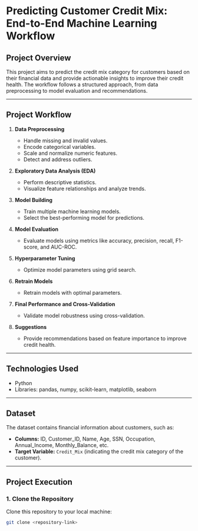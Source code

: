 # Predicting Customer Credit Mix: End-to-End Machine Learning Workflow

## **Project Overview**
This project aims to predict the credit mix category for customers based on their financial data and provide actionable insights to improve their credit health. The workflow follows a structured approach, from data preprocessing to model evaluation and recommendations.

---

## **Project Workflow**
1. **Data Preprocessing**
   - Handle missing and invalid values.
   - Encode categorical variables.
   - Scale and normalize numeric features.
   - Detect and address outliers.

2. **Exploratory Data Analysis (EDA)**
   - Perform descriptive statistics.
   - Visualize feature relationships and analyze trends.

3. **Model Building**
   - Train multiple machine learning models.
   - Select the best-performing model for predictions.

4. **Model Evaluation**
   - Evaluate models using metrics like accuracy, precision, recall, F1-score, and AUC-ROC.

5. **Hyperparameter Tuning**
   - Optimize model parameters using grid search.

6. **Retrain Models**
   - Retrain models with optimal parameters.

7. **Final Performance and Cross-Validation**
   - Validate model robustness using cross-validation.

8. **Suggestions**
   - Provide recommendations based on feature importance to improve credit health.

---

## **Technologies Used**
- Python
- Libraries: pandas, numpy, scikit-learn, matplotlib, seaborn

---

## **Dataset**
The dataset contains financial information about customers, such as:
- **Columns:** ID, Customer_ID, Name, Age, SSN, Occupation, Annual_Income, Monthly_Balance, etc.
- **Target Variable:** `Credit_Mix` (indicating the credit mix category of the customer).

---

## **Project Execution**

### **1. Clone the Repository**
Clone this repository to your local machine:
```bash
git clone <repository-link>
